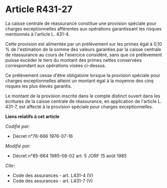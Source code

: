 # Article R431-27

La caisse centrale de réassurance constitue une provision spéciale pour charges exceptionnelles afférentes aux opérations
garantissant les risques mentionnés à l'article L. 431-4. 

Cette provision est alimentée par un prélèvement sur les primes égal à 0,10 % de l'estimation de la somme des valeurs
garanties par la caisse centrale de réassurance au cours de l'exercice considéré, sans que ce prélèvement puisse excéder le
tiers du montant des primes nettes conservées correspondant aux opérations visées ci-dessus. 

Ce prélèvement cesse d'être obligatoire lorsque la provision spéciale pour charges exceptionnelles atteint un montant égal à
la moyenne des cinq risques les plus élevés garantis. 

Le montant de la provision inscrite dans le compte distinct ouvert dans les écritures de la caisse centrale de réassurance,
en application de l'article L. 431-7, est affecté à la provision spéciale pour charges exceptionnelles.

**Liens relatifs à cet article**

_Codifié par_:

  - Décret n°76-666 1976-07-16

_Modifié par_:

  - Décret n°85-864 1985-08-02 art. 5 JORF 15 août 1985

_Cite_:

  - Code des assurances - art. L431-4 (V)
  - Code des assurances - art. L431-7 (V)
